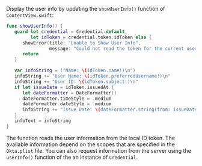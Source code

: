Display the user info by updating the `showUserInfo()` function of `ContentView.swift`:

```swift
func showUserInfo() {
   guard let credential = Credential.default,
         let idToken = credential.token.idToken else {
      showError(title: "Unable to Show User Info",
                message: "Could not read the token for the current user.")
      return
   }

   var infoString = ("Name: \(idToken.name!)\n")
   infoString += "User Name: \(idToken.preferredUsername!)\n"
   infoString += "User ID: \(idToken.subject!)\n"
   if let issueDate = idToken.issuedAt {
      let dateFormatter = DateFormatter()
      dateFormatter.timeStyle = .medium
      dateFormatter.dateStyle = .medium
      infoString += "Issue Date: \(dateFormatter.string(from: issueDate))\n"
   }
   infoText = infoString
}
```

The function reads the user information from the local ID token. The available information depend on the scopes that are specified in the `Okta.plist` file. You can also request information from the server using the `userInfo()` function of the an instance of `Credential`.
